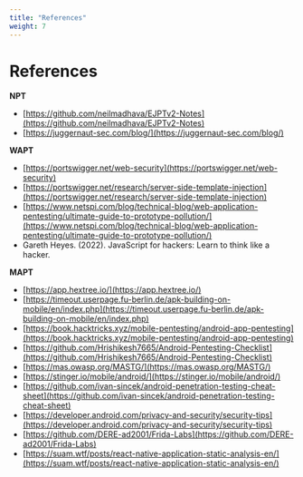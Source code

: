 ```yaml
---
title: "References"
weight: 7
---
```


# References

**NPT**

* [https://github.com/neilmadhava/EJPTv2-Notes](https://github.com/neilmadhava/EJPTv2-Notes)
* [https://juggernaut-sec.com/blog/](https://juggernaut-sec.com/blog/)

**WAPT**

* [https://portswigger.net/web-security](https://portswigger.net/web-security)
* [https://portswigger.net/research/server-side-template-injection](https://portswigger.net/research/server-side-template-injection)
* [https://www.netspi.com/blog/technical-blog/web-application-pentesting/ultimate-guide-to-prototype-pollution/](https://www.netspi.com/blog/technical-blog/web-application-pentesting/ultimate-guide-to-prototype-pollution/)
* Gareth Heyes. (2022). JavaScript for hackers: Learn to think like a hacker.

**MAPT**

* [https://app.hextree.io/](https://app.hextree.io/)
* [https://timeout.userpage.fu-berlin.de/apk-building-on-mobile/en/index.php](https://timeout.userpage.fu-berlin.de/apk-building-on-mobile/en/index.php)
* [https://book.hacktricks.xyz/mobile-pentesting/android-app-pentesting](https://book.hacktricks.xyz/mobile-pentesting/android-app-pentesting)
* [https://github.com/Hrishikesh7665/Android-Pentesting-Checklist](https://github.com/Hrishikesh7665/Android-Pentesting-Checklist)
* [https://mas.owasp.org/MASTG/](https://mas.owasp.org/MASTG/)
* [https://stinger.io/mobile/android/](https://stinger.io/mobile/android/)
* [https://github.com/ivan-sincek/android-penetration-testing-cheat-sheet](https://github.com/ivan-sincek/android-penetration-testing-cheat-sheet)
* [https://developer.android.com/privacy-and-security/security-tips](https://developer.android.com/privacy-and-security/security-tips)
* [https://github.com/DERE-ad2001/Frida-Labs](https://github.com/DERE-ad2001/Frida-Labs)
* [https://suam.wtf/posts/react-native-application-static-analysis-en/](https://suam.wtf/posts/react-native-application-static-analysis-en/)
